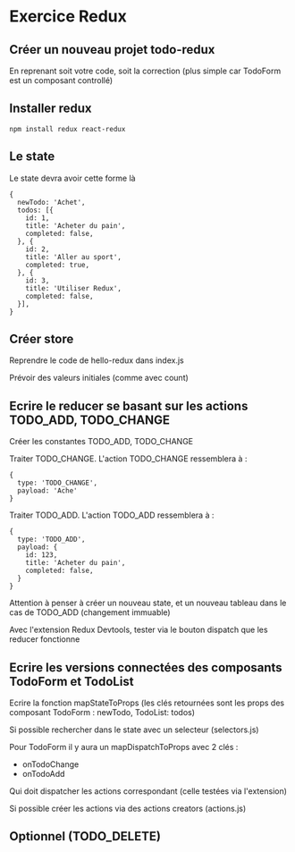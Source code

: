 # Exercice Redux

## Créer un nouveau projet todo-redux 

En reprenant soit votre code, soit la correction (plus simple car TodoForm est un composant controllé)

## Installer redux

`npm install redux react-redux`

## Le state 

Le state devra avoir cette forme là

```
{
  newTodo: 'Achet',
  todos: [{
    id: 1,
    title: 'Acheter du pain',
    completed: false,
  }, {
    id: 2,
    title: 'Aller au sport',
    completed: true,
  }, {
    id: 3,
    title: 'Utiliser Redux',
    completed: false,
  }],
}
```

## Créer store

Reprendre le code de hello-redux dans index.js

Prévoir des valeurs initiales (comme avec count)

## Ecrire le reducer se basant sur les actions TODO_ADD, TODO_CHANGE

Créer les constantes TODO_ADD, TODO_CHANGE

Traiter TODO_CHANGE. L'action TODO_CHANGE ressemblera à :

```
{
  type: 'TODO_CHANGE',
  payload: 'Ache'
}
```

Traiter TODO_ADD. L'action TODO_ADD ressemblera à :

```
{
  type: 'TODO_ADD',
  payload: {
    id: 123,
    title: 'Acheter du pain',
    completed: false,
  }
}
```

Attention à penser à créer un nouveau state, et un nouveau tableau dans le cas de TODO_ADD (changement immuable)

Avec l'extension Redux Devtools, tester via le bouton dispatch que les reducer fonctionne

## Ecrire les versions connectées des composants TodoForm et TodoList

Ecrire la fonction mapStateToProps (les clés retournées sont les props des composant TodoForm : newTodo, TodoList: todos)

Si possible rechercher dans le state avec un selecteur (selectors.js)

Pour TodoForm il y aura un mapDispatchToProps avec 2 clés :
- onTodoChange
- onTodoAdd

Qui doit dispatcher les actions correspondant (celle testées via l'extension)

Si possible créer les actions via des actions creators (actions.js)

## Optionnel (TODO_DELETE)
